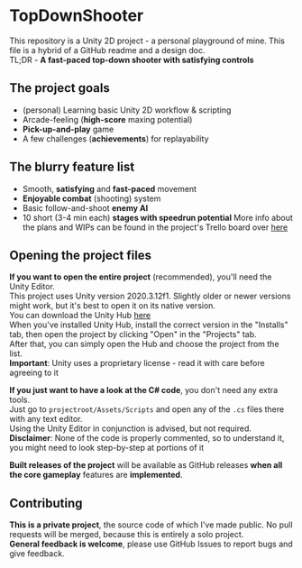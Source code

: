 # TopDownShooter
This repository is a Unity 2D project - a personal playground of mine. This file is a hybrid of a GitHub readme and a design doc.  
TL;DR - **A fast-paced top-down shooter with satisfying controls**

The project goals
-----------------
- (personal) Learning basic Unity 2D workflow & scripting
- Arcade-feeling (**high-score** maxing potential)
- **Pick-up-and-play** game
- A few challenges (**achievements**) for replayability

The blurry feature list
-----------------------
- Smooth, **satisfying** and **fast-paced** movement
- **Enjoyable combat** (shooting) system
- Basic follow-and-shoot **enemy AI**
- 10 short (3-4 min each) **stages with speedrun potential**
More info about the plans and WIPs can be found in the project's Trello board over [here](https://trello.com/b/INs7XlZy)

Opening the project files
-------------------------
**If you want to open the entire project** (recommended), you'll need the Unity Editor.  
This project uses Unity version 2020.3.12f1. Slightly older or newer versions might work, but it's best to open it on its native version.  
You can download the Unity Hub [here](https://store.unity.com/download?ref=personal)  
When you've installed Unity Hub, install the correct version in the "Installs" tab, then open the project by clicking "Open" in the "Projects" tab.  
After that, you can simply open the Hub and choose the project from the list.  
**Important**: Unity uses a proprietary license - read it with care before agreeing to it

**If you just want to have a look at the C# code**, you don't need any extra tools.  
Just go to `projectroot/Assets/Scripts` and open any of the `.cs` files there with any text editor.  
Using the Unity Editor in conjunction is advised, but not required.  
**Disclaimer**: None of the code is properly commented, so to understand it, you might need to look step-by-step at portions of it  

**Built releases of the project** will be available as GitHub releases **when all the core gameplay** features are **implemented**.

Contributing
------------
**This is a private project**, the source code of which I've made public. No pull requests will be merged, because this is entirely a solo project.  
**General feedback is welcome**, please use GitHub Issues to report bugs and give feedback. 
